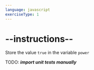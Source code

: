 ```yaml
---
language: javascript
exerciseType: 1
---
```


# --instructions--

Store the value `true` in the variable `power`

TODO: ___import unit tests manually___
